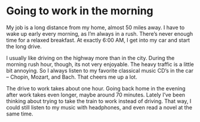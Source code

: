 # Going to work in the morning

My job is a long distance from my home, almost 50 miles away. I have to wake up early every morning, as I’m always in a rush. There’s never enough time for a relaxed breakfast. At exactly 6:00 AM, I get into my car and start the long drive.

I usually like driving on the highway more than in the city. During the morning rush hour, though, its not very enjoyable. The heavy traffic is a little bit annoying. So I always listen to my favorite classical music CD’s in the car – Chopin, Mozart, and Bach. That cheers me up a lot.

The drive to work takes about one hour. Going back home in the evening after work takes even longer, maybe around 70 minutes. Lately I’ve been thinking about trying to take the train to work instead of driving. That way, I could still listen to my music with headphones, and even read a novel at the same time.
